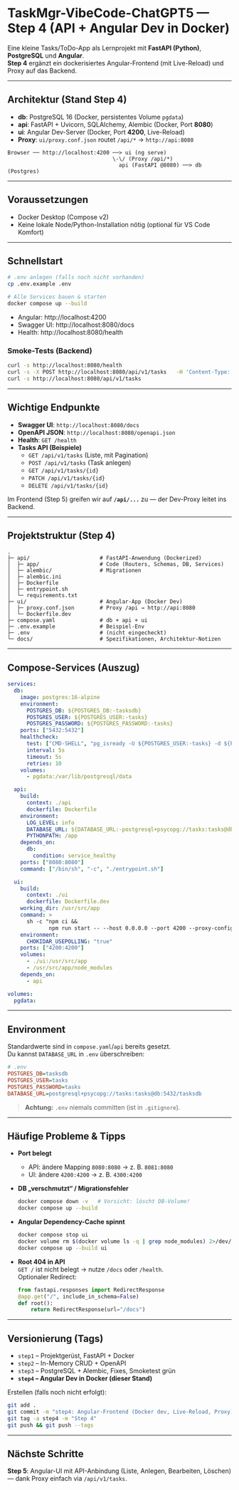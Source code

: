 # TaskMgr-VibeCode-ChatGPT5 — Step 4 (API + Angular Dev in Docker)

Eine kleine Tasks/ToDo-App als Lernprojekt mit **FastAPI (Python)**, **PostgreSQL** und **Angular**.  
**Step 4** ergänzt ein dockerisiertes Angular-Frontend (mit Live-Reload) und Proxy auf das Backend.

---

## Architektur (Stand Step 4)

- **db**: PostgreSQL 16 (Docker, persistentes Volume `pgdata`)
- **api**: FastAPI + Uvicorn, SQLAlchemy, Alembic (Docker, Port **8080**)
- **ui**: Angular Dev-Server (Docker, Port **4200**, Live-Reload)
- **Proxy**: `ui/proxy.conf.json` routet `/api/*` → `http://api:8080`

```
Browser ── http://localhost:4200 ──> ui (ng serve)
                                 \-\/ (Proxy /api/*)
                                   api (FastAPI @8080) ──> db (Postgres)
```

---

## Voraussetzungen

- Docker Desktop (Compose v2)
- Keine lokale Node/Python-Installation nötig (optional für VS Code Komfort)

---

## Schnellstart

```bash
# .env anlegen (falls noch nicht vorhanden)
cp .env.example .env

# Alle Services bauen & starten
docker compose up --build
```

- Angular: http://localhost:4200  
- Swagger UI: http://localhost:8080/docs  
- Health: http://localhost:8080/health

### Smoke-Tests (Backend)
```bash
curl -s http://localhost:8080/health
curl -s -X POST http://localhost:8080/api/v1/tasks   -H 'Content-Type: application/json'   -d '{"title":"Persistenter Task","priority":"high"}'
curl -s http://localhost:8080/api/v1/tasks
```

---

## Wichtige Endpunkte

- **Swagger UI**: `http://localhost:8080/docs`
- **OpenAPI JSON**: `http://localhost:8080/openapi.json`
- **Health**: `GET /health`
- **Tasks API (Beispiele)**  
  - `GET /api/v1/tasks` (Liste, mit Pagination)  
  - `POST /api/v1/tasks` (Task anlegen)  
  - `GET /api/v1/tasks/{id}`  
  - `PATCH /api/v1/tasks/{id}`  
  - `DELETE /api/v1/tasks/{id}`

Im Frontend (Step 5) greifen wir auf **`/api/...`** zu — der Dev-Proxy leitet ins Backend.

---

## Projektstruktur (Step 4)

```
.
├─ api/                      # FastAPI-Anwendung (Dockerized)
│  ├─ app/                   # Code (Routers, Schemas, DB, Services)
│  ├─ alembic/               # Migrationen
│  ├─ alembic.ini
│  ├─ Dockerfile
│  ├─ entrypoint.sh
│  └─ requirements.txt
├─ ui/                       # Angular-App (Docker Dev)
│  ├─ proxy.conf.json        # Proxy /api → http://api:8080
│  └─ Dockerfile.dev
├─ compose.yaml              # db + api + ui
├─ .env.example              # Beispiel-Env
├─ .env                      # (nicht eingecheckt)
└─ docs/                     # Spezifikationen, Architektur-Notizen
```

---

## Compose-Services (Auszug)

```yaml
services:
  db:
    image: postgres:16-alpine
    environment:
      POSTGRES_DB: ${POSTGRES_DB:-tasksdb}
      POSTGRES_USER: ${POSTGRES_USER:-tasks}
      POSTGRES_PASSWORD: ${POSTGRES_PASSWORD:-tasks}
    ports: ["5432:5432"]
    healthcheck:
      test: ["CMD-SHELL", "pg_isready -U ${POSTGRES_USER:-tasks} -d ${POSTGRES_DB:-tasksdb}"]
      interval: 5s
      timeout: 5s
      retries: 10
    volumes:
      - pgdata:/var/lib/postgresql/data

  api:
    build:
      context: ./api
      dockerfile: Dockerfile
    environment:
      LOG_LEVEL: info
      DATABASE_URL: ${DATABASE_URL:-postgresql+psycopg://tasks:tasks@db:5432/tasksdb}
      PYTHONPATH: /app
    depends_on:
      db:
        condition: service_healthy
    ports: ["8080:8080"]
    command: ["/bin/sh", "-c", "./entrypoint.sh"]

  ui:
    build:
      context: ./ui
      dockerfile: Dockerfile.dev
    working_dir: /usr/src/app
    command: >
      sh -c "npm ci &&
             npm run start -- --host 0.0.0.0 --port 4200 --proxy-config proxy.conf.json"
    environment:
      CHOKIDAR_USEPOLLING: "true"
    ports: ["4200:4200"]
    volumes:
      - ./ui:/usr/src/app
      - /usr/src/app/node_modules
    depends_on:
      - api

volumes:
  pgdata:
```

---

## Environment

Standardwerte sind in `compose.yaml`/`api` bereits gesetzt.  
Du kannst `DATABASE_URL` in `.env` überschreiben:

```ini
# .env
POSTGRES_DB=tasksdb
POSTGRES_USER=tasks
POSTGRES_PASSWORD=tasks
DATABASE_URL=postgresql+psycopg://tasks:tasks@db:5432/tasksdb
```

> **Achtung:** `.env` niemals committen (ist in `.gitignore`).

---

## Häufige Probleme & Tipps

- **Port belegt**  
  - API: ändere Mapping `8080:8080` → z. B. `8081:8080`  
  - UI: ändere `4200:4200` → z. B. `4300:4200`

- **DB „verschmutzt“ / Migrationsfehler**  
  ```bash
  docker compose down -v   # Vorsicht: löscht DB-Volume!
  docker compose up --build
  ```

- **Angular Dependency-Cache spinnt**  
  ```bash
  docker compose stop ui
  docker volume rm $(docker volume ls -q | grep node_modules) 2>/dev/null || true
  docker compose up --build ui
  ```

- **Root 404 in API**  
  `GET /` ist nicht belegt → nutze `/docs` oder `/health`.  
  Optionaler Redirect:
  ```python
  from fastapi.responses import RedirectResponse
  @app.get("/", include_in_schema=False)
  def root():
      return RedirectResponse(url="/docs")
  ```

---

## Versionierung (Tags)

- `step1` – Projektgerüst, FastAPI + Docker  
- `step2` – In-Memory CRUD + OpenAPI  
- `step3` – PostgreSQL + Alembic, Fixes, Smoketest grün  
- **`step4` – Angular Dev in Docker (dieser Stand)**

Erstellen (falls noch nicht erfolgt):
```bash
git add .
git commit -m "step4: Angular-Frontend (Docker dev, Live-Reload, Proxy)"
git tag -a step4 -m "Step 4"
git push && git push --tags
```

---

## Nächste Schritte

**Step 5**: Angular-UI mit API-Anbindung (Liste, Anlegen, Bearbeiten, Löschen) — dank Proxy einfach via `/api/v1/tasks`.
